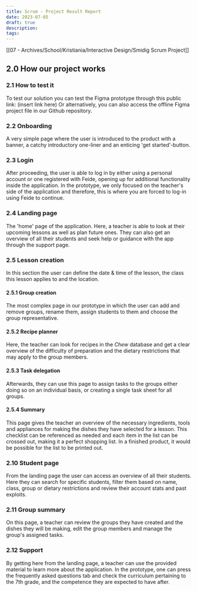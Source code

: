 ```yaml
---
title: Scrum - Project Result Report
date: 2023-07-05
draft: true
description:
tags:
---
```

[[07 - Archives/School/Kristiania/Interactive Design/Smidig Scrum Project]]

## 2.0 How our project works

### 2.1 How to test it
To test our solution you can test the Figma prototype through this public link:
(insert link here)
Or alternatively, you can also access the offline Figma project file in our Github repository.

### 2.2 Onboarding
A very simple page where the user is introduced to the product with a banner, a catchy introductory one-liner and an enticing 'get started'-button.

### 2.3 Login
After proceeding, the user is able to log in by either using a personal account or one registered with Feide, opening up for additional functionality inside the application. In the prototype, we only focused on the teacher's side of the application and therefore, this is where you are forced to log-in using Feide to continue.

### 2.4 Landing page
The 'home' page of the application. Here, a teacher is able to look at their upcoming lessons as well as plan future ones. They can also get an overview of all their students and seek help or guidance with the app through the support page. 

### 2.5 Lesson creation
In this section the user can define the date & time of the lesson, the class this lesson applies to and the location.

#### 2.5.1 Group creation
The most complex page in our prototype in which the user can add and remove groups, rename them, assign students to them and choose the group representative.

#### 2.5.2 Recipe planner
Here, the teacher can look for recipes in the *Chew* database and get a clear overview of the difficulty of preparation and the dietary restrictions that may apply to the group members.

#### 2.5.3 Task delegation
Afterwards, they can use this page to assign tasks to the groups either doing so on an individual basis, or creating a single task sheet for all groups. 

#### 2.5.4 Summary
This page gives the teacher an overview of the necessary ingredients, tools and appliances for making the dishes they have selected for a lesson. This checklist can be referenced as needed and each item in the list can be crossed out, making it a perfect shopping list. In a finished product, it would be possible for the list to be printed out.

### 2.10 Student page
From the landing page the user can access an overview of all their students. Here they can search for specific students, filter them based on name, class, group or dietary restrictions and review their account stats and past exploits.

### 2.11 Group summary
On this page, a teacher can review the groups they have created and the dishes they will be making, edit the group members and manage the group's assigned tasks.

### 2.12 Support
By getting here from the landing page, a teacher can use the provided material to learn more about the application. In the prototype, one can press the frequently asked questions tab and check the curriculum pertaining to the 7th grade, and the competence they are expected to have after. 